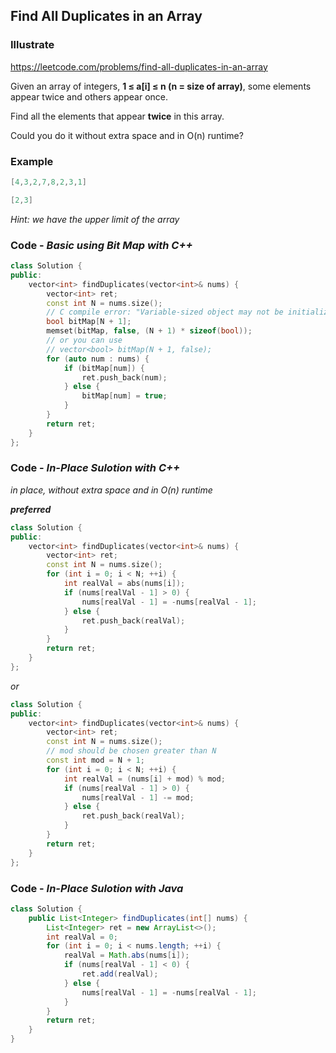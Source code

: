 ## Find All Duplicates in an Array
### Illustrate
<https://leetcode.com/problems/find-all-duplicates-in-an-array>

Given an array of integers, **1 ≤ a[i] ≤ n (n = size of array)**, some elements appear twice and others appear once.

Find all the elements that appear **twice** in this array.

Could you do it without extra space and in O(n) runtime?

### Example
```c
[4,3,2,7,8,2,3,1]

[2,3]
```

_Hint: we have the upper limit of the array_

### Code - _Basic using Bit Map with C++_

```c++
class Solution {
public:
    vector<int> findDuplicates(vector<int>& nums) {
        vector<int> ret;
        const int N = nums.size();
        // C compile error: "Variable-sized object may not be initialized"
        bool bitMap[N + 1];
        memset(bitMap, false, (N + 1) * sizeof(bool));
        // or you can use
        // vector<bool> bitMap(N + 1, false);
        for (auto num : nums) {
            if (bitMap[num]) {
                ret.push_back(num);
            } else {
                bitMap[num] = true;
            }
        }
        return ret;
    }
};
```

### Code - _In-Place Sulotion with C++_
_in place, without extra space and in O(n) runtime_

**_preferred_**

```c++
class Solution {
public:
    vector<int> findDuplicates(vector<int>& nums) {
        vector<int> ret;
        const int N = nums.size();
        for (int i = 0; i < N; ++i) {
            int realVal = abs(nums[i]);
            if (nums[realVal - 1] > 0) {
                nums[realVal - 1] = -nums[realVal - 1];
            } else {
                ret.push_back(realVal);
            }
        }
        return ret;
    }
};
```

_or_

```c++
class Solution {
public:
    vector<int> findDuplicates(vector<int>& nums) {
        vector<int> ret;
        const int N = nums.size();
        // mod should be chosen greater than N
        const int mod = N + 1;
        for (int i = 0; i < N; ++i) {
            int realVal = (nums[i] + mod) % mod;
            if (nums[realVal - 1] > 0) {
                nums[realVal - 1] -= mod;
            } else {
                ret.push_back(realVal);
            }
        }
        return ret;
    }
};
```

### Code - _In-Place Sulotion with Java_

```java
class Solution {
    public List<Integer> findDuplicates(int[] nums) {
        List<Integer> ret = new ArrayList<>();
        int realVal = 0;
        for (int i = 0; i < nums.length; ++i) {
            realVal = Math.abs(nums[i]);
            if (nums[realVal - 1] < 0) {
                ret.add(realVal);
            } else {
                nums[realVal - 1] = -nums[realVal - 1];
            }
        }
        return ret;
    }
}
```
